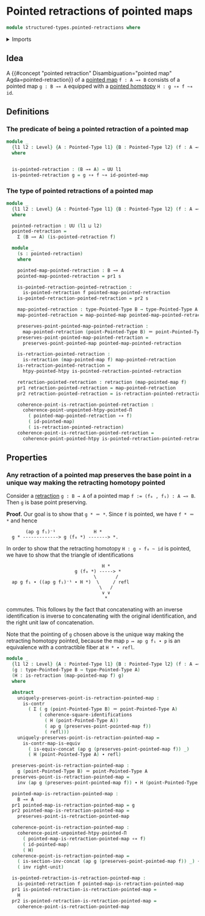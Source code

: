 # Pointed retractions of pointed maps

```agda
module structured-types.pointed-retractions where
```

<details><summary>Imports</summary>

```agda
open import foundation.action-on-identifications-functions
open import foundation.commuting-squares-of-identifications
open import foundation-core.contractible-maps
open import foundation-core.contractible-types
open import foundation.dependent-pair-types
open import foundation.identity-types
open import foundation-core.retractions
open import foundation.universe-levels

open import structured-types.pointed-homotopies
open import structured-types.pointed-maps
open import structured-types.pointed-types
```

</details>

## Idea

A
{{#concept "pointed retraction" Disambiguation="pointed map" Agda=pointed-retraction}}
of a [pointed map](structured-types.pointed-maps.md) `f : A →∗ B` consists of a
pointed map `g : B →∗ A` equipped with a
[pointed homotopy](structured-types.pointed-homotopies.md) `H : g ∘∗ f ~∗ id`.

## Definitions

### The predicate of being a pointed retraction of a pointed map

```agda
module _
  {l1 l2 : Level} {A : Pointed-Type l1} {B : Pointed-Type l2} (f : A →∗ B)
  where


  is-pointed-retraction : (B →∗ A) → UU l1
  is-pointed-retraction g = g ∘∗ f ~∗ id-pointed-map
```

### The type of pointed retractions of a pointed map

```agda
module _
  {l1 l2 : Level} {A : Pointed-Type l1} {B : Pointed-Type l2} (f : A →∗ B)
  where

  pointed-retraction : UU (l1 ⊔ l2)
  pointed-retraction =
    Σ (B →∗ A) (is-pointed-retraction f)

  module _
    (s : pointed-retraction)
    where

    pointed-map-pointed-retraction : B →∗ A
    pointed-map-pointed-retraction = pr1 s

    is-pointed-retraction-pointed-retraction :
      is-pointed-retraction f pointed-map-pointed-retraction
    is-pointed-retraction-pointed-retraction = pr2 s

    map-pointed-retraction : type-Pointed-Type B → type-Pointed-Type A
    map-pointed-retraction = map-pointed-map pointed-map-pointed-retraction

    preserves-point-pointed-map-pointed-retraction :
      map-pointed-retraction (point-Pointed-Type B) ＝ point-Pointed-Type A
    preserves-point-pointed-map-pointed-retraction =
      preserves-point-pointed-map pointed-map-pointed-retraction

    is-retraction-pointed-retraction :
      is-retraction (map-pointed-map f) map-pointed-retraction
    is-retraction-pointed-retraction =
      htpy-pointed-htpy is-pointed-retraction-pointed-retraction

    retraction-pointed-retraction : retraction (map-pointed-map f)
    pr1 retraction-pointed-retraction = map-pointed-retraction
    pr2 retraction-pointed-retraction = is-retraction-pointed-retraction

    coherence-point-is-retraction-pointed-retraction :
      coherence-point-unpointed-htpy-pointed-Π
        ( pointed-map-pointed-retraction ∘∗ f)
        ( id-pointed-map)
        ( is-retraction-pointed-retraction)
    coherence-point-is-retraction-pointed-retraction =
      coherence-point-pointed-htpy is-pointed-retraction-pointed-retraction
```

## Properties

### Any retraction of a pointed map preserves the base point in a unique way making the retracting homotopy pointed

Consider a [retraction](foundation-core.retractions.md) `g : B → A` of a pointed map `f := (f₀ , f₁) : A →∗ B`. Then `g` is base point preserving.

**Proof.** Our goal is to show that `g * ＝ *`. Since `f` is pointed, we have `f * ＝ *` and hence 

```text
       (ap g f₁)⁻¹              H *
  g * -------------> g (f₀ *) -------> *.
```

In order to show that the retracting homotopy `H : g ∘ f₀ ~ id` is pointed, we have to show that the triangle of identifications

```text
                                   H *
                         g (f₀ *) -----> *
                                \       /
  ap g f₁ ∙ ((ap g f₁)⁻¹ ∙ H *)  \     / refl
                                  \   /
                                   ∨ ∨
                                    *
```

commutes. This follows by the fact that concatenating with an inverse identification is inverse to concatenating with the original identification, and the right unit law of concatenation.

Note that the pointing of `g` chosen above is the unique way making the retracting homotopy pointed, because the map `p ↦ ap g f₁ ∙ p` is an equivalence with a contractible fiber at `H * ∙ refl`.

```agda
module _
  {l1 l2 : Level} {A : Pointed-Type l1} {B : Pointed-Type l2} (f : A →∗ B)
  (g : type-Pointed-Type B → type-Pointed-Type A)
  (H : is-retraction (map-pointed-map f) g)
  where

  abstract
    uniquely-preserves-point-is-retraction-pointed-map :
      is-contr
        ( Σ ( g (point-Pointed-Type B) ＝ point-Pointed-Type A)
            ( coherence-square-identifications
              ( H (point-Pointed-Type A))
              ( ap g (preserves-point-pointed-map f))
              ( refl)))
    uniquely-preserves-point-is-retraction-pointed-map =
      is-contr-map-is-equiv
        ( is-equiv-concat (ap g (preserves-point-pointed-map f)) _)
        ( H (point-Pointed-Type A) ∙ refl)

  preserves-point-is-retraction-pointed-map :
    g (point-Pointed-Type B) ＝ point-Pointed-Type A
  preserves-point-is-retraction-pointed-map =
    inv (ap g (preserves-point-pointed-map f)) ∙ H (point-Pointed-Type A)

  pointed-map-is-retraction-pointed-map :
    B →∗ A
  pr1 pointed-map-is-retraction-pointed-map = g
  pr2 pointed-map-is-retraction-pointed-map =
    preserves-point-is-retraction-pointed-map

  coherence-point-is-retraction-pointed-map :
    coherence-point-unpointed-htpy-pointed-Π
      ( pointed-map-is-retraction-pointed-map ∘∗ f)
      ( id-pointed-map)
      ( H)
  coherence-point-is-retraction-pointed-map =
    ( is-section-inv-concat (ap g (preserves-point-pointed-map f)) _) ∙
    ( inv right-unit)

  is-pointed-retraction-is-retraction-pointed-map :
    is-pointed-retraction f pointed-map-is-retraction-pointed-map
  pr1 is-pointed-retraction-is-retraction-pointed-map =
    H
  pr2 is-pointed-retraction-is-retraction-pointed-map =
    coherence-point-is-retraction-pointed-map
```
